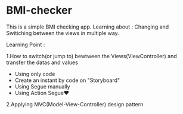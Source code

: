 # BMI-checker
This is a simple BMI checking app. Learning about : Changing and Switiching between the views in multiple way.

Learning Point :

1.How to switch(or jump to) bewtween the Views(ViewController) and transfer the datas and values 
  - Using only code
  - Create an instant by code on "Storyboard"
  - Using Segue manually
  - Using Action Segue❤️
  
2.Applying MVC(Model-View-Controller) design pattern
